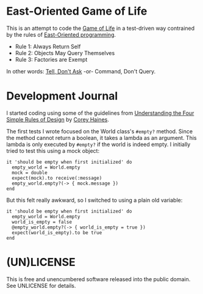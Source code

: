 # East-Oriented Game of Life

This is an attempt to code the [Game of Life](https://en.wikipedia.org/wiki/Conway%27s_Game_of_Life) in a test-driven way contrained by the rules of [East-Oriented programming](http://www.confreaks.com/videos/4825-RubyConf2014-eastward-ho-a-clear-path-through-ruby-with-oo).

* Rule 1: Always Return Self
* Rule 2: Objects May Query Themselves
* Rule 3: Factories are Exempt

In other words: [Tell, Don't Ask](http://c2.com/cgi/wiki?TellDontAsk) -or- Command, Don't Query.

# Development Journal

I started coding using some of the guidelines from [Understanding the Four Simple Rules of Design](https://leanpub.com/4rulesofsimpledesignhttps://leanpub.com/4rulesofsimpledesign) by [Corey Haines](https://twitter.com/coreyhaines).

The first tests I wrote focused on the World class's `#empty?` method. Since the method cannot return a boolean, it takes a lambda as an argument. This lambda is only executed by `#empty?` if the world is indeed empty. I initially tried to test this using a mock object:

    it 'should be empty when first initialized' do
      empty_world = World.empty
      mock = double
      expect(mock).to receive(:message)
      empty_world.empty?(-> { mock.message })
    end

But this felt really awkward, so I switched to using a plain old variable:

    it 'should be empty when first initialized' do
      empty_world = World.empty
      world_is_empty = false
      @empty_world.empty?(-> { world_is_empty = true })
      expect(world_is_empty).to be true
    end

# (UN)LICENSE

This is free and unencumbered software released into the public domain. See UNLICENSE for details.